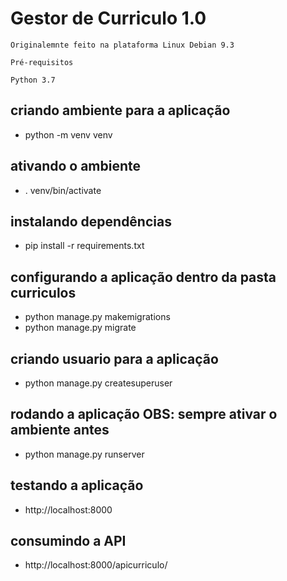 # Gestor de Curriculo 1.0
```
Originalemnte feito na plataforma Linux Debian 9.3

Pré-requisitos

Python 3.7
```
## criando ambiente para a aplicação
- python -m venv venv 

## ativando o ambiente
- . venv/bin/activate

## instalando dependências
- pip install -r requirements.txt

## configurando a aplicação dentro da pasta curriculos  
- python manage.py makemigrations
- python manage.py migrate

## criando usuario para a aplicação
- python manage.py createsuperuser

## rodando a aplicação OBS: sempre ativar o ambiente antes
- python manage.py runserver

## testando a aplicação
- http://localhost:8000

## consumindo a API
- http://localhost:8000/apicurriculo/